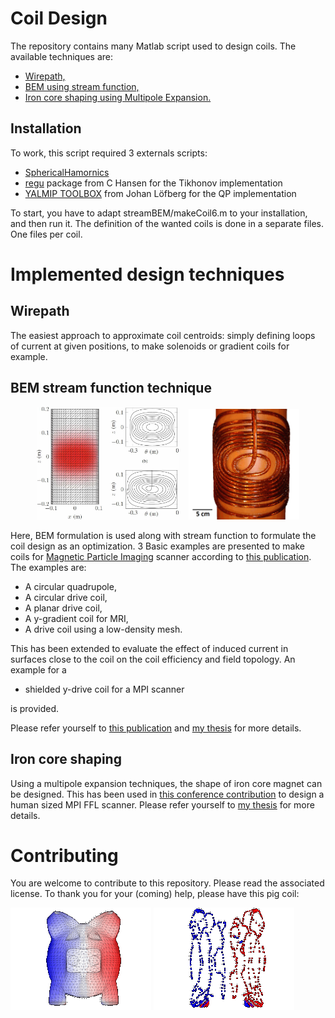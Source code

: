 # Coil Design #
The repository contains many Matlab script used to design coils.
The available techniques are:
* [Wirepath,](#wirepath)
* [BEM using stream function,](#bem-stream-function-technique)
* [Iron core shaping using Multipole Expansion.](#iron-core-shaping)

## Installation ##
To work, this script required 3 externals scripts:
* [SphericalHamornics](https://github.com/gBringout/SphericalHarmonics)
* [regu](http://www.imm.dtu.dk/~pcha/Regutools/) package from C Hansen for the Tikhonov implementation
* [YALMIP TOOLBOX](http://users.isy.liu.se/johanl/yalmip/)  from Johan Löfberg for the QP implementation 

To start, you have to adapt streamBEM/makeCoil6.m to your installation, and then run it.
The definition of the wanted coils is done in a separate files. One files per coil.

# Implemented design techniques #
## Wirepath ##
The easiest approach to approximate coil centroids: simply defining loops of current at given positions, to make solenoids or gradient coils for example.

## BEM stream function technique ##
<div align="center">
        <img width="45%" src="/streamBEM/examples/DriveCurrentAndWire.jpg" alt="stream function & wire" title="Stream function & wire"</img>
        <img height="0" width="8px">
        <img width="35%" src="/streamBEM/examples/Proto.png" alt="Protype" title="Protype"></img>
</div>

Here, BEM formulation is used along with stream function to formulate the coil design as an optimization. 3 Basic examples are presented to make coils for [Magnetic Particle Imaging](http://en.wikipedia.org/wiki/Magnetic_particle_imaging) scanner according to [this publication](http://gael-bringout.com/public/Bringout%202014%20-%20Coil%20Design%20for%20Magnetic%20Particle%20Imaging%20Application%20for%20a%20Preclinical%20Scanner.pdf). The examples are:
+ A circular quadrupole,
+ A circular drive coil,
+ A planar drive coil,
+ A y-gradient coil for MRI,
+ A drive coil using a low-density mesh.

This has been extended to evaluate the effect of induced current in surfaces close to the coil on the coil efficiency and field topology. An example for a 
+ shielded y-drive coil for a MPI scanner

is provided.

Please refer yourself to [this publication](http://www.gael-bringout.com/public/Bringout%202014%20-%20Performance%20of%20shielded%20electromagnet%20-%20evaluation%20under%20low.pdf) and [my thesis](https://zenodo.org/record/162417/) for more details.

## Iron core shaping ##
Using a multipole expansion techniques, the shape of iron core magnet can be designed. This has been used in [this conference contribution](http://www.gael-bringout.com/public/Bringout%202015%20-%20Performance%20and%20safety%20evaluation%20of%20a%20human%20sized%20FFL%20imager%20concept.pdf) to design a human sized MPI FFL scanner.
Please refer yourself to [my thesis](http://gael-bringout.com/public/DissGaelBringout_Online_Compressed.pdf) for more details.

# Contributing #
You are welcome to contribute to this repository. Please read the associated license.
To thank you for your (coming) help, please have this pig coil:

![Alt text](/streamBEM/examples/smallPigCoilStream.gif?raw=true "Stream function on a pig")
![Alt text](/streamBEM/examples/smallPigCoilWire.gif?raw=true "Stream function on a pig")
